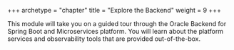 +++
archetype = "chapter"
title = "Explore the Backend"
weight = 9
+++

This module will take you on a guided tour through the Oracle Backend for
Spring Boot and Microservices platform. You will learn about the platform
services and observability tools that are provided out-of-the-box.